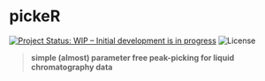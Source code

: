 # pickeR

[![Project Status: WIP – Initial development is in progress](http://www.repostatus.org/badges/latest/wip.svg)](http://www.repostatus.org/#wip) ![License](https://img.shields.io/badge/license-GNU%20GPL%20v3.0-blue.svg "GNU GPL v3.0")

> __simple (almost) parameter free peak-picking for liquid chromatography data__
